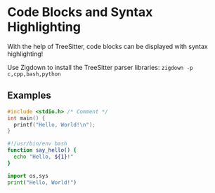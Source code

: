 # Code Blocks and Syntax Highlighting

With the help of TreeSitter, code blocks can be displayed with syntax highlighting!

Use Zigdown to install the TreeSitter parser libraries: `zigdown -p c,cpp,bash,python`

## Examples

```c
#include <stdio.h> /* Comment */
int main() {
  printf("Hello, World!\n");
}
```

```bash
#!/usr/bin/env bash
function say_hello() {
  echo "Hello, ${1}!"
}
```

```python
import os,sys
print("Hello, World!")
```
